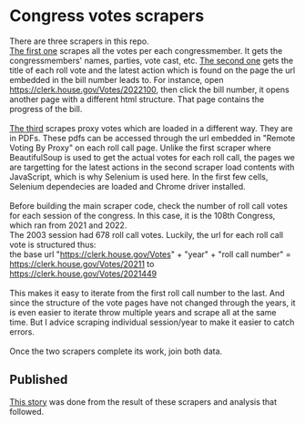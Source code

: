 # Congress votes scrapers
There are three scrapers in this repo. <br>
[The first one](https://github.com/Kunle-Falayi/Congress-Votes-Scrapers/blob/main/117thSessionVotes_Scraper.ipynb) scrapes all the votes per each congressmember. It gets the congressmembers' names, parties, vote cast, etc. 
[The second one](https://github.com/Kunle-Falayi/Congress-Votes-Scrapers/blob/main/117thCongressVoteLatestAction.ipynb) gets the title of each roll vote and the latest action which is found on the page the url embedded in the bill number leads to. For instance, open https://clerk.house.gov/Votes/2022100, then click the bill number, it opens another page with a different html structure. That page contains the progress of the bill. <br>
<br>
[The third](https://github.com/Kunle-Falayi/Congress-Votes-Scrapers/blob/main/ProxyVotes117thHouse_pdf_scraper.ipynb) scrapes proxy votes which are loaded in a different way. They are in PDFs. These pdfs can be accessed through the url embedded in "Remote Voting By Proxy" on each roll call page.
Unlike the first scraper where BeautifulSoup is used to get the actual votes for each roll call, the pages we are targetting for the latest actions  in the second scraper load contents with JavaScript, which is why Selenium is used here. In the first few cells, Selenium dependecies are loaded and Chrome driver installed. <br>
<br>
Before building the main scraper code, check the number of roll call votes for each session of the congress. In this case, it is the 108th Congress, which ran from 2021 and 2022. <br>
The 2003 session had 678 roll call votes. Luckily, the url for each roll call vote is structured thus: <br>
the base url  "https://clerk.house.gov/Votes" + "year" + "roll call number" = https://clerk.house.gov/Votes/20211 to https://clerk.house.gov/Votes/2021449<br>
<br>
This makes it easy to iterate from the first roll call number to the last. And since the structure of the vote pages have not changed through the years, it is even easier to iterate throw multiple years and scrape all at the same time. But I advice scraping individual session/year to make it easier to catch errors.<br>
<br>
Once the two scrapers complete its work, join both data.

## Published
[This story](https://www.azcentral.com/story/news/politics/arizona/2023/06/05/ann-kirkpatrick-voted-by-proxy-more-than-any-lled-arizonas-delegation-117th-congress-in-proxy-voting/70150021007/) was done from the result of these scrapers and analysis that followed.
